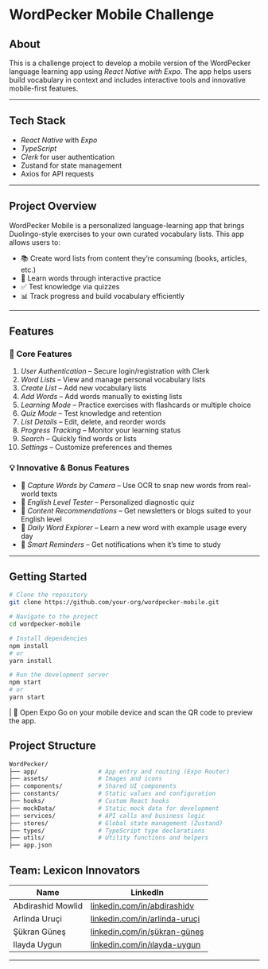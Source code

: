 # WordPecker Mobile Challenge

## About

This is a challenge project to develop a mobile version of the WordPecker language learning app using *React Native with Expo*. The app helps users build vocabulary in context and includes interactive tools and innovative mobile-first features.

---

## Tech Stack

* *React Native* with *Expo*
* *TypeScript*
* *Clerk* for user authentication
* Zustand for state management
* Axios for API requests

---

## Project Overview

WordPecker Mobile is a personalized language-learning app that brings Duolingo-style exercises to your own curated vocabulary lists. This app allows users to:

* 📚 Create word lists from content they’re consuming (books, articles, etc.)
* 🧠 Learn words through interactive practice
* ✅ Test knowledge via quizzes
* 📊 Track progress and build vocabulary efficiently

---

## Features

### 🔑 Core Features

1. *User Authentication* – Secure login/registration with Clerk  
2. *Word Lists* – View and manage personal vocabulary lists  
3. *Create List* – Add new vocabulary lists  
4. *Add Words* – Add words manually to existing lists  
5. *Learning Mode* – Practice exercises with flashcards or multiple choice  
6. *Quiz Mode* – Test knowledge and retention  
7. *List Details* – Edit, delete, and reorder words  
8. *Progress Tracking* – Monitor your learning status  
9. *Search* – Quickly find words or lists  
10. *Settings* – Customize preferences and themes  

### 💡 Innovative & Bonus Features

* 📸 *Capture Words by Camera* – Use OCR to snap new words from real-world texts  
* 🧠 *English Level Tester* – Personalized diagnostic quiz  
* 📰 *Content Recommendations* – Get newsletters or blogs suited to your English level  
* 🧭 *Daily Word Explorer* – Learn a new word with example usage every day  
* 🔔 *Smart Reminders* – Get notifications when it’s time to study  

---

## Getting Started

```bash
# Clone the repository
git clone https://github.com/your-org/wordpecker-mobile.git

# Navigate to the project
cd wordpecker-mobile

# Install dependencies
npm install
# or
yarn install

# Run the development server
npm start
# or
yarn start
```

| 📱 Open Expo Go on your mobile device and scan the QR code to preview the app.


## Project Structure

```bash
WordPecker/
├── app/                 # App entry and routing (Expo Router)
├── assets/              # Images and icons
├── components/          # Shared UI components
├── constants/           # Static values and configuration
├── hooks/               # Custom React hooks
├── mockData/            # Static mock data for development
├── services/            # API calls and business logic
├── stores/              # Global state management (Zustand)
├── types/               # TypeScript type declarations
├── utils/               # Utility functions and helpers
├── app.json
```


## Team: Lexicon Innovators

| Name              | LinkedIn                                                  |
|-------------------|-----------------------------------------------------------|
| Abdirashid Mowlid | [linkedin.com/in/abdirashidv]([https://www.linkedin.com/in/alice-dev](https://www.linkedin.com/in/abdirashidv/)) |
| Arlinda Uruçi     | [linkedin.com/in/arlinda-uruçi](https://www.linkedin.com/in/arlinda-uru%C3%A7i-27900632b/)   |
| Şükran Güneş      | [linkedin.com/in/şükran-güneş](https://www.linkedin.com/in/%C5%9F%C3%BCkran-g%C3%BCne%C5%9F-713614254/) |
| Ilayda Uygun     | [linkedin.com/in/ılayda-uygun](https://www.linkedin.com/in/ilayda-uygun-2961a4253/) |

---
